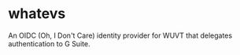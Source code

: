 # whatevs

An OIDC (Oh, I Don't Care) identity provider for WUVT that delegates
authentication to G Suite.
